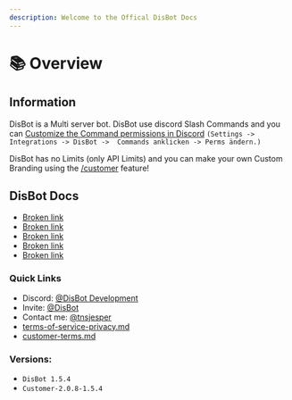 ```yaml
---
description: Welcome to the Offical DisBot Docs
---
```


# 📚 Overview

## Information

DisBot is a Multi server bot. DisBot use discord Slash Commands and you can [Customize the Command permissions in Discord](customisation/command-customisation.md) `(Settings -> Integrations -> DisBot ->  Commands anklicken -> Perms ändern.)`

DisBot has no Limits (only API Limits) and you can make your own Custom Branding using the [/customer](broken-reference) feature!&#x20;



## DisBot Docs

* [Broken link](broken-reference "mention")
* [Broken link](broken-reference "mention")
* [Broken link](broken-reference "mention")
* [Broken link](broken-reference "mention")
* [Broken link](broken-reference "mention")

### Quick Links

* Discord: [@DisBot Development](https://discord.gg/my8dtzuW3S)
* Invite:  [@DisBot](https://disbot.xyz)
* Contact me: [@tnsjesper](https://discord.com/users/850470027026759690)
* [terms-of-service-privacy.md](leagel/terms-of-service-privacy.md "mention")
* [customer-terms.md](leagel/customer-terms.md "mention")

### Versions:

* `DisBot 1.5.4`
* `Customer-2.0.8-1.5.4`



